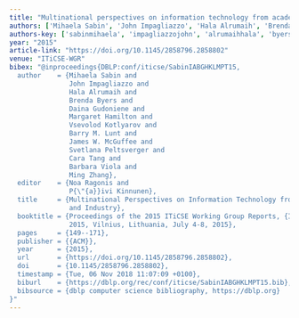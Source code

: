 ```yaml
---
title: "Multinational perspectives on information technology from academia and industry"
authors: ['Mihaela Sabin', 'John Impagliazzo', 'Hala Alrumaih', 'Brenda Byers', 'Daina Gudoniene', 'Margaret Hamilton', 'Vsevolod Kotlyarov', 'Barry M. Lunt', 'James W. McGuffee', 'Svetlana Peltsverger', 'Cara Tang', 'Barbara Viola', 'Ming Zhang 0004']
authors-key: ['sabinmihaela', 'impagliazzojohn', 'alrumaihhala', 'byersbrenda', 'gudonienedaina', 'hamiltonmargaret', 'kotlyarovvsevolod', 'm.barry', 'w.james', 'peltsvergersvetlana', 'tangcara', 'violabarbara', 'zhangming']
year: "2015"
article-link: "https://doi.org/10.1145/2858796.2858802"
venue: "ITiCSE-WGR"
bibex: "@inproceedings{DBLP:conf/iticse/SabinIABGHKLMPT15,
  author    = {Mihaela Sabin and
               John Impagliazzo and
               Hala Alrumaih and
               Brenda Byers and
               Daina Gudoniene and
               Margaret Hamilton and
               Vsevolod Kotlyarov and
               Barry M. Lunt and
               James W. McGuffee and
               Svetlana Peltsverger and
               Cara Tang and
               Barbara Viola and
               Ming Zhang},
  editor    = {Noa Ragonis and
               P{\"{a}}ivi Kinnunen},
  title     = {Multinational Perspectives on Information Technology from Academia
               and Industry},
  booktitle = {Proceedings of the 2015 ITiCSE Working Group Reports, {ITICSE-WGR}
               2015, Vilnius, Lithuania, July 4-8, 2015},
  pages     = {149--171},
  publisher = {{ACM}},
  year      = {2015},
  url       = {https://doi.org/10.1145/2858796.2858802},
  doi       = {10.1145/2858796.2858802},
  timestamp = {Tue, 06 Nov 2018 11:07:09 +0100},
  biburl    = {https://dblp.org/rec/conf/iticse/SabinIABGHKLMPT15.bib},
  bibsource = {dblp computer science bibliography, https://dblp.org}
}"
---
```

